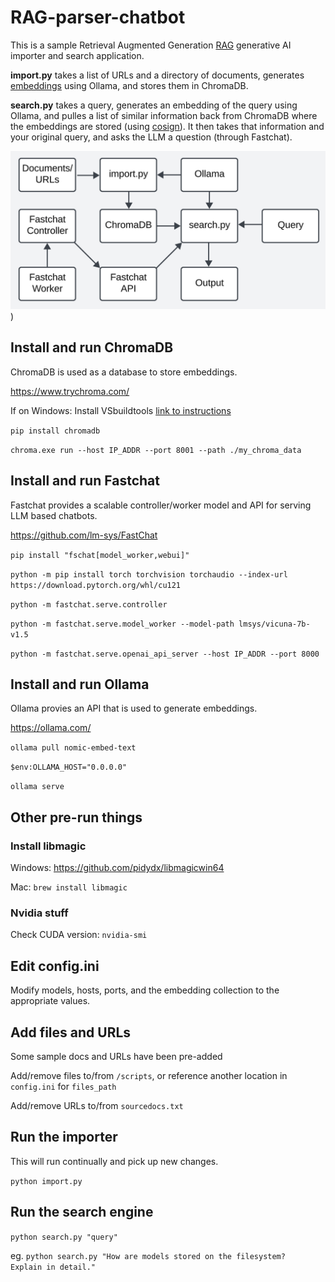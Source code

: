 # RAG-parser-chatbot

This is a sample Retrieval Augmented Generation [RAG](https://blogs.nvidia.com/blog/what-is-retrieval-augmented-generation/) generative AI importer and search application.

**import.py** takes a list of URLs and a directory of documents, generates [embeddings](https://aws.amazon.com/what-is/embeddings-in-machine-learning/) using Ollama, and stores them in ChromaDB.

**search.py** takes a query, generates an embedding of the query using Ollama, and pulles a list of similar information back from ChromaDB where the embeddings are stored (using [cosign](https://docs.trychroma.com/usage-guide#changing-the-distance-function)).  It then takes that information and your original query, and asks the LLM a question (through Fastchat).

![trafficflow.](/Images/trafficflow.png))

## Install and run ChromaDB

ChromaDB is used as a database to store embeddings.

https://www.trychroma.com/

If on Windows: Install VSbuildtools [link to instructions](https://github.com/bycloudai/InstallVSBuildToolsWindows)

`pip install chromadb`

`chroma.exe run --host IP_ADDR --port 8001 --path ./my_chroma_data`


## Install and run Fastchat

Fastchat provides a scalable controller/worker model and API for serving LLM based chatbots.

https://github.com/lm-sys/FastChat

`pip install "fschat[model_worker,webui]"`

`python -m pip install torch torchvision torchaudio --index-url https://download.pytorch.org/whl/cu121`

`python -m fastchat.serve.controller`

`python -m fastchat.serve.model_worker --model-path lmsys/vicuna-7b-v1.5`

`python -m fastchat.serve.openai_api_server --host IP_ADDR --port 8000`


## Install and run Ollama

Ollama provies an API that is used to generate embeddings.

https://ollama.com/

`ollama pull nomic-embed-text`

`$env:OLLAMA_HOST="0.0.0.0"`

`ollama serve`


## Other pre-run things

### Install libmagic 

Windows: https://github.com/pidydx/libmagicwin64

Mac: `brew install libmagic`

### Nvidia stuff

Check CUDA version: `nvidia-smi`


## Edit config.ini

Modify models, hosts, ports, and the embedding collection to the appropriate values.


## Add files and URLs

Some sample docs and URLs have been pre-added

Add/remove files to/from `/scripts`, or reference another location in `config.ini` for `files_path`

Add/remove URLs to/from `sourcedocs.txt`


## Run the importer

This will run continually and pick up new changes.

`python import.py`


## Run the search engine

`python search.py "query"`

eg. `python search.py "How are models stored on the filesystem?  Explain in detail."`
